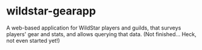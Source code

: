# wildstar-gearapp
A web-based application for WildStar players and guilds, that surveys players' gear and stats, and allows querying that data. (Not finished... Heck, not even started yet!)
